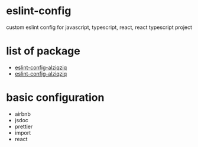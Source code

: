 # eslint-config
custom eslint config for javascript, typescript, react, react typescript project

# list of package
- [eslint-config-alziqziq](packages/eslint-config-alziqziq/README.md)
- [eslint-config-alziqziq](packages/eslint-config-alziqziq-react/README.md)

# basic configuration
- airbnb
- jsdoc
- prettier
- import
- react